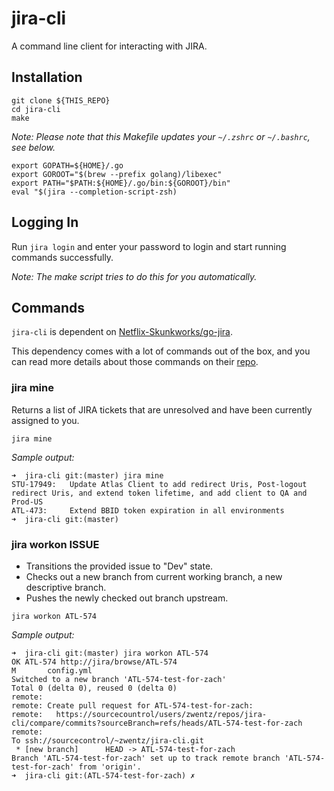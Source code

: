 # jira-cli

A command line client for interacting with JIRA.

## Installation

```
git clone ${THIS_REPO}
cd jira-cli
make
```

_Note: Please note that this Makefile updates your `~/.zshrc` or `~/.bashrc`, see below._

```
export GOPATH=${HOME}/.go
export GOROOT="$(brew --prefix golang)/libexec"
export PATH="$PATH:${HOME}/.go/bin:${GOROOT}/bin"
eval "$(jira --completion-script-zsh)
```

## Logging In

Run `jira login` and enter your password to login and start running commands successfully. 

_Note: The make script tries to do this for you automatically._

## Commands

`jira-cli` is dependent on [Netflix-Skunkworks/go-jira](https://github.com/Netflix-Skunkworks/go-jira).

This dependency comes with a lot of commands out of the box, and you can read more details about those
 commands on their [repo](https://github.com/Netflix-Skunkworks/go-jira).

### jira mine

Returns a list of JIRA tickets that are unresolved and have been currently assigned to you.

`jira mine`

_Sample output:_

```
➜  jira-cli git:(master) jira mine
STU-17949:   Update Atlas Client to add redirect Uris, Post-logout redirect Uris, and extend token lifetime, and add client to QA and Prod-US
ATL-473:     Extend BBID token expiration in all environments
➜  jira-cli git:(master) 
```

### jira workon ISSUE

* Transitions the provided issue to "Dev" state.
* Checks out a new branch from current working branch, a new descriptive branch.
* Pushes the newly checked out branch upstream.

```
jira workon ATL-574
```

_Sample output:_

```
➜  jira-cli git:(master) jira workon ATL-574                    
OK ATL-574 http://jira/browse/ATL-574
M       config.yml
Switched to a new branch 'ATL-574-test-for-zach'
Total 0 (delta 0), reused 0 (delta 0)
remote: 
remote: Create pull request for ATL-574-test-for-zach:
remote:   https://sourcecountrol/users/zwentz/repos/jira-cli/compare/commits?sourceBranch=refs/heads/ATL-574-test-for-zach
remote: 
To ssh://sourcecontrol/~zwentz/jira-cli.git
 * [new branch]      HEAD -> ATL-574-test-for-zach
Branch 'ATL-574-test-for-zach' set up to track remote branch 'ATL-574-test-for-zach' from 'origin'. 
➜  jira-cli git:(ATL-574-test-for-zach) ✗
```
